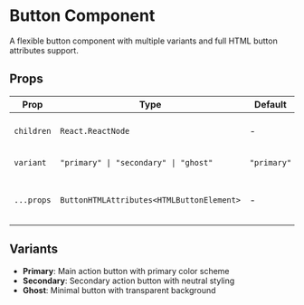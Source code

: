 # Button Component

A flexible button component with multiple variants and full HTML button attributes support.

## Props

| Prop | Type | Default | Description |
|------|------|---------|-------------|
| `children` | `React.ReactNode` | - | **Required.** Button content |
| `variant` | `"primary" \| "secondary" \| "ghost"` | `"primary"` | Button style variant |
| `...props` | `ButtonHTMLAttributes<HTMLButtonElement>` | - | All standard HTML button attributes |

## Variants

- **Primary**: Main action button with primary color scheme
- **Secondary**: Secondary action button with neutral styling  
- **Ghost**: Minimal button with transparent background

